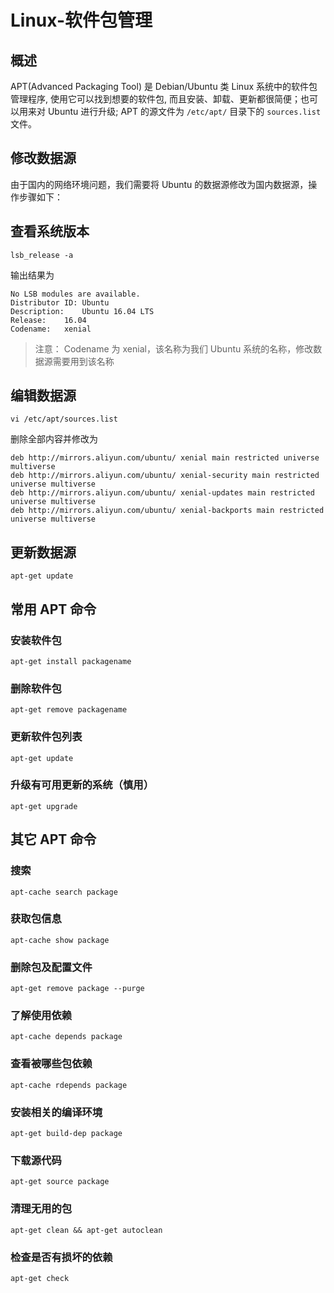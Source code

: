 # Linux-软件包管理
## 概述
APT(Advanced Packaging Tool) 是 Debian/Ubuntu 类 Linux 系统中的软件包管理程序, 使用它可以找到想要的软件包, 而且安装、卸载、更新都很简便；也可以用来对 Ubuntu 进行升级; APT 的源文件为 `/etc/apt/` 目录下的 `sources.list` 文件。

## 修改数据源
由于国内的网络环境问题，我们需要将 Ubuntu 的数据源修改为国内数据源，操作步骤如下：

## 查看系统版本
```
lsb_release -a
```
输出结果为
```
No LSB modules are available.
Distributor ID:	Ubuntu
Description:	Ubuntu 16.04 LTS
Release:	16.04
Codename:	xenial
```
> 注意： Codename 为 xenial，该名称为我们 Ubuntu 系统的名称，修改数据源需要用到该名称

## 编辑数据源
```
vi /etc/apt/sources.list
```
删除全部内容并修改为
```
deb http://mirrors.aliyun.com/ubuntu/ xenial main restricted universe multiverse
deb http://mirrors.aliyun.com/ubuntu/ xenial-security main restricted universe multiverse
deb http://mirrors.aliyun.com/ubuntu/ xenial-updates main restricted universe multiverse
deb http://mirrors.aliyun.com/ubuntu/ xenial-backports main restricted universe multiverse
```
## 更新数据源
```
apt-get update
```
## 常用 APT 命令
### 安装软件包
```
apt-get install packagename
```
### 删除软件包
```
apt-get remove packagename
```
### 更新软件包列表
```
apt-get update
```
### 升级有可用更新的系统（慎用）
```
apt-get upgrade
```
## 其它 APT 命令
### 搜索
```
apt-cache search package
```
### 获取包信息
```
apt-cache show package
```
### 删除包及配置文件
```
apt-get remove package --purge
```
### 了解使用依赖
```
apt-cache depends package
```
### 查看被哪些包依赖
```
apt-cache rdepends package
```
### 安装相关的编译环境
```
apt-get build-dep package
```
### 下载源代码
```
apt-get source package
```
### 清理无用的包
```
apt-get clean && apt-get autoclean
```
### 检查是否有损坏的依赖
```
apt-get check
```

